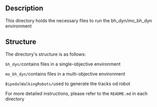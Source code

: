 ## Description

This directory holds the necessary files to run the bh_dyn/mo_bh_dyn environment

## Structure

The directory's structure is as follows:

`bh_dyn/`contains files in a single-objective environment

`mo_bh_dyn/`contains files in a multi-objective environment

`BipedalWalkingRobots/`used to generate the tracks od robot

For more detailed instructions, please refer to the `README.md` in each directory